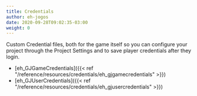 ```yaml
---  
title: Credentials  
author: eh-jogos  
date: 2020-09-28T09:02:35-03:00  
weight: 0  
---  
```

Custom Credential files, both for the game itself so you can configure your project through the Project Settings and to save player credentials after they login.  
- [eh_GJGameCredentials]({{< ref "/reference/resources/credentials/eh_gjgamecredentials" >}})  
- [eh_GJUserCredentials]({{< ref "/reference/resources/credentials/eh_gjusercredentials" >}})  
